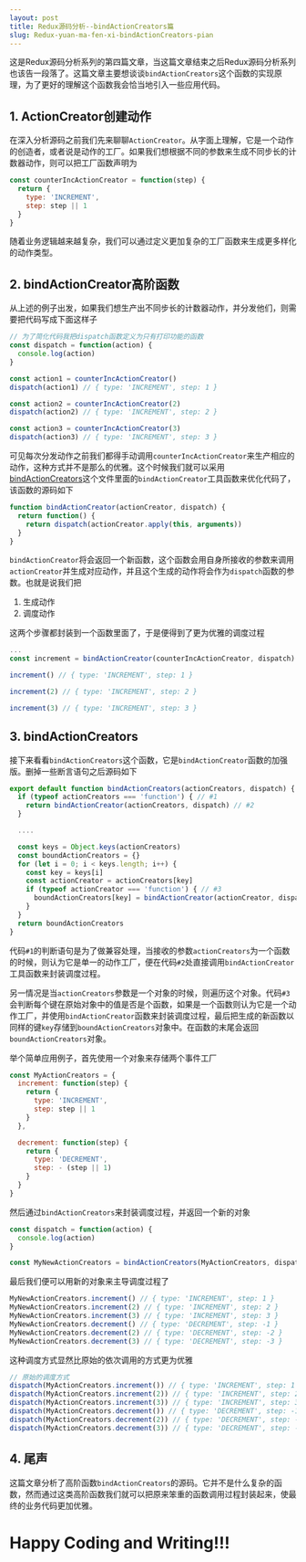 ```yaml
---
layout: post
title: Redux源码分析--bindActionCreators篇
slug: Redux-yuan-ma-fen-xi-bindActionCreators-pian
---
```

这是Redux源码分析系列的第四篇文章，当这篇文章结束之后Redux源码分析系列也该告一段落了。这篇文章主要想谈谈`bindActionCreators`这个函数的实现原理，为了更好的理解这个函数我会恰当地引入一些应用代码。

## 1. ActionCreator创建动作

在深入分析源码之前我们先来聊聊`ActionCreator`。从字面上理解，它是一个动作的创造者，或者说是动作的工厂。如果我们想根据不同的参数来生成不同步长的计数器动作，则可以把工厂函数声明为

``` js
const counterIncActionCreator = function(step) {
  return {
    type: 'INCREMENT',
    step: step || 1
  }
}
```

随着业务逻辑越来越复杂，我们可以通过定义更加复杂的工厂函数来生成更多样化的动作类型。

## 2. bindActionCreator高阶函数

从上述的例子出发，如果我们想生产出不同步长的计数器动作，并分发他们，则需要把代码写成下面这样子

``` js
// 为了简化代码我把dispatch函数定义为只有打印功能的函数
const dispatch = function(action) {
  console.log(action)
}

const action1 = counterIncActionCreator()
dispatch(action1) // { type: 'INCREMENT', step: 1 }

const action2 = counterIncActionCreator(2)
dispatch(action2) // { type: 'INCREMENT', step: 2 }

const action3 = counterIncActionCreator(3)
dispatch(action3) // { type: 'INCREMENT', step: 3 }
```

可见每次分发动作之前我们都得手动调用`counterIncActionCreator`来生产相应的动作，这种方式并不是那么的优雅。这个时候我们就可以采用[bindActionCreators](https://github.com/reduxjs/redux/blob/master/src/bindActionCreators.js)这个文件里面的`bindActionCreator`工具函数来优化代码了，该函数的源码如下

``` js
function bindActionCreator(actionCreator, dispatch) {
  return function() {
    return dispatch(actionCreator.apply(this, arguments))
  }
}
```

`bindActionCreator`将会返回一个新函数，这个函数会用自身所接收的参数来调用`actionCreator`并生成对应动作，并且这个生成的动作将会作为`dispatch`函数的参数。也就是说我们把

1. 生成动作
2. 调度动作

这两个步骤都封装到一个函数里面了，于是便得到了更为优雅的调度过程

``` js
...
const increment = bindActionCreator(counterIncActionCreator, dispatch)

increment() // { type: 'INCREMENT', step: 1 }

increment(2) // { type: 'INCREMENT', step: 2 }

increment(3) // { type: 'INCREMENT', step: 3 }
```

## 3. bindActionCreators

接下来看看`bindActionCreators`这个函数，它是`bindActionCreator`函数的加强版。删掉一些断言语句之后源码如下

``` js
export default function bindActionCreators(actionCreators, dispatch) {
  if (typeof actionCreators === 'function') { // #1
    return bindActionCreator(actionCreators, dispatch) // #2
  }

  ....

  const keys = Object.keys(actionCreators)
  const boundActionCreators = {}
  for (let i = 0; i < keys.length; i++) {
    const key = keys[i]
    const actionCreator = actionCreators[key]
    if (typeof actionCreator === 'function') { // #3
      boundActionCreators[key] = bindActionCreator(actionCreator, dispatch)
    }
  }
  return boundActionCreators
}
```

代码`#1`的判断语句是为了做兼容处理，当接收的参数`actionCreators`为一个函数的时候，则认为它是单一的动作工厂，便在代码`#2`处直接调用`bindActionCreator`工具函数来封装调度过程。

另一情况是当`actionCreators`参数是一个对象的时候，则遍历这个对象。代码`#3`会判断每个键在原始对象中的值是否是个函数，如果是一个函数则认为它是一个动作工厂，并使用`bindActionCreator`函数来封装调度过程，最后把生成的新函数以同样的键`key`存储到`boundActionCreators`对象中。在函数的末尾会返回`boundActionCreators`对象。

举个简单应用例子，首先使用一个对象来存储两个事件工厂

``` js
const MyActionCreators = {
  increment: function(step) {
    return {
      type: 'INCREMENT',
      step: step || 1
    }
  },

  decrement: function(step) {
    return {
      type: 'DECREMENT',
      step: - (step || 1)
    }
  }
}
```

然后通过`bindActionCreators`来封装调度过程，并返回一个新的对象

``` js
const dispatch = function(action) {
  console.log(action)
}

const MyNewActionCreators = bindActionCreators(MyActionCreators, dispatch)
```

最后我们便可以用新的对象来主导调度过程了

``` js
MyNewActionCreators.increment() // { type: 'INCREMENT', step: 1 }
MyNewActionCreators.increment(2) // { type: 'INCREMENT', step: 2 }
MyNewActionCreators.increment(3) // { type: 'INCREMENT', step: 3 }
MyNewActionCreators.decrement() // { type: 'DECREMENT', step: -1 }
MyNewActionCreators.decrement(2) // { type: 'DECREMENT', step: -2 }
MyNewActionCreators.decrement(3) // { type: 'DECREMENT', step: -3 }
```

这种调度方式显然比原始的依次调用的方式更为优雅

``` js
// 原始的调度方式
dispatch(MyActionCreators.increment()) // { type: 'INCREMENT', step: 1 }
dispatch(MyActionCreators.increment(2)) // { type: 'INCREMENT', step: 2 }
dispatch(MyActionCreators.increment(3)) // { type: 'INCREMENT', step: 3 }
dispatch(MyActionCreators.decrement()) // { type: 'DECREMENT', step: -1 }
dispatch(MyActionCreators.decrement(2)) // { type: 'DECREMENT', step: -2 }
dispatch(MyActionCreators.decrement(3)) // { type: 'DECREMENT', step: -3 }
```

## 4. 尾声
这篇文章分析了高阶函数`bindActionCreators`的源码。它并不是什么复杂的函数，然而通过这类高阶函数我们就可以把原来笨重的函数调用过程封装起来，使最终的业务代码更加优雅。

# Happy Coding and Writing!!!
